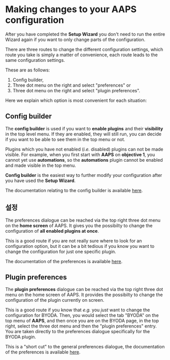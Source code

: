 # Making changes to your AAPS configuration

After you have completed the **Setup Wizard** you don't need to run the entire Wizard again if you want to only change parts of the configuration.

There are three routes to change the different configuration settings, which route you take is simply a matter of convenience, each route leads to the same configuration settings.

These are as follows:

1. Config builder,
2. Three dot menu on the right and select "preferences" or
3. Three dot menu on the right and select "plugin preferences".

Here we explain which option is most convenient for each situation:

## Config builder

The **config builder** is used if you want to **enable plugins** and their **visibility** in the top level menu. If they are enabled, they will still run, you can decide if you want to be able to see them in the top menu or not.

Plugins which you have not enabled (_i.e._ disabled) plugins can not be made visible. For example, when you first start with **AAPS** on **objective 1**, you cannot yet use **automations**, so the **automations** plugin cannot be enabled and made visible in the top menu.

**Config builder** is the easiest way to further modify your configuration after you have used the **Setup Wizard**.

The documentation relating to the config builder is available [here](../SettingUpAaps/ConfigBuilder.md).

## 설정

The preferences dialogue can be reached via the top right three dot menu on the **home screen** of AAPS. It gives you the possibilty to change the configuration of **all enabled plugins at once**.

This is a good route if you are not really sure where to look for an configuration option, but it can be a bit tedious if you know you want to change the configuration for just one specific plugin.

The documentation of the preferences is available [here](../SettingUpAaps/Preferences.md).

## Plugin preferences

The **plugin preferences** dialogue can be reached via the top right three dot menu on the home screen of AAPS. It provides the possibilty to change the configuration of the plugin currently on screen.

This is a good route if you know that _e.g._ you _just_ want to change the configuration for BYODA. Then, you would select the tab "BYODA" on the top menu of **AAPS**, and then once you are on the BYODA page, in the top right, select the three dot menu and then the "plugin preferences" entry. You are taken directly to the preferences dialogue specifically for the BYODA plugin.

This is a "short cut" to the general preferences dialogue, the documentation of the preferences is available [here](../SettingUpAaps/Preferences.md).
